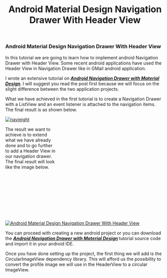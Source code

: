 <div class="single_post"> <header><h1 class="title single-title entry-title" itemprop="headline">Android Material Design Navigation Drawer With Header View</h1> </header><!--.headline_area--><div class="post-single-content box mark-links entry-content"><div class="thecontent" itemprop="articleBody"><h3>Android Material Design Navigation Drawer With Header View</h3><p>In this tutorial we are going to learn how to implement android Navigation Drawer with Header View. Some&nbsp;recent android applications have used the Header View in Navigation Drawer like in GMail android application.</p><p>I wrote an extensive tutorial on <i><b><a href="https://inducesmile.com/android/android-navigation-drawer-with-material-design/" target="_blank">Android Navigation Drawer with Material Design</a></b></i>.<i><b> </b></i>I will suggest you read the post first because we will focus on the slight difference between the two application projects. <i><b> </b></i></p><p>What we have achieved in the first tutorial is to create a Navigation Drawer with a ListView and an event listener is attached to the navigation items. The final result is as shown below.</p><p><a href="https://inducesmile.com/wp-content/uploads/2015/05/navieight.jpg"><img class="alignnone size-full wp-image-794" src="https://inducesmile.com/wp-content/uploads/2015/05/navieight.jpg" alt="navieight" srcset="https://inducesmile.com/wp-content/uploads/2015/05/navieight.jpg 720w, https://inducesmile.com/wp-content/uploads/2015/05/navieight-300x229.jpg 300w" sizes="(max-width: 720px) 100vw, 720px"></a></p><div class="code-block code-block-3" style="margin: 8px 0 8px 8px; float: right;"> <script async="" src="//pagead2.googlesyndication.com/pagead/js/adsbygoogle.js"></script> <!-- Android 336 --> <ins class="adsbygoogle" style="display:inline-block;width:336px;height:280px" data-ad-client="ca-pub-9110071522046005" data-ad-slot="4417474904"></ins> <script>(adsbygoogle = window.adsbygoogle || []).push({});</script></div><p>The result we want to achieve is to extend what we have already done and to go further to add a Header View in our navigation drawer. The final result will look like the image below.</p><p><a href="https://inducesmile.com/wp-content/uploads/2015/05/headerview.jpg"><img class="alignnone size-full wp-image-806" src="https://inducesmile.com/wp-content/uploads/2015/05/headerview.jpg" alt="Android Material Design Navigation Drawer With Header View" srcset="https://inducesmile.com/wp-content/uploads/2015/05/headerview.jpg 465w, https://inducesmile.com/wp-content/uploads/2015/05/headerview-170x300.jpg 170w" sizes="(max-width: 465px) 100vw, 465px"></a></p><p>You can proceed with creating a new android project or you can download the <i><b><a href="https://inducesmile.com/android/android-navigation-drawer-with-material-design/" target="_blank">Android Navigation Drawer with Material Design</a> </b></i>tutorial source code and import it in your android IDE.</p><p>Once you have done setting up the project, the first thing we will add is the CircularImageView dependency library. This will afford us the possibility to convert the profile image we will use in the HeaderView to a circular ImageView.</p></div> <!-- end Share Buttons --></div><!--.post-single-content--></div>
